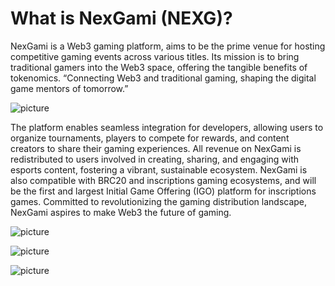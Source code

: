 # What is NexGami (NEXG)?
NexGami is a Web3 gaming platform, aims to be the prime venue for hosting competitive gaming events across various titles. Its mission is to bring traditional gamers into the Web3 space, offering the tangible benefits of tokenomics. “Connecting Web3 and traditional gaming, shaping the digital game mentors of tomorrow.”           

![ picture ](https://storage.googleapis.com/public-dao-pad-prod/1709306030_2%20(2).webp)

The platform enables seamless integration for developers, allowing users to organize tournaments, players to compete for rewards, and content creators to share their gaming experiences. All revenue on NexGami is redistributed to users involved in creating, sharing, and engaging with esports content, fostering a vibrant, sustainable ecosystem. NexGami is also compatible with BRC20 and inscriptions gaming ecosystems, and will be the first and largest Initial Game Offering (IGO) platform for inscriptions games. Committed to revolutionizing the gaming distribution landscape, NexGami aspires to make Web3 the future of gaming.    

![ picture ](https://storage.googleapis.com/public-dao-pad-prod/1709306067_3%20(3).webp)

![ picture ](https://storage.googleapis.com/public-dao-pad-prod/1709306074_4.webp)

![ picture ](https://storage.googleapis.com/public-dao-pad-prod/1709306081_5%20(1).webp)
